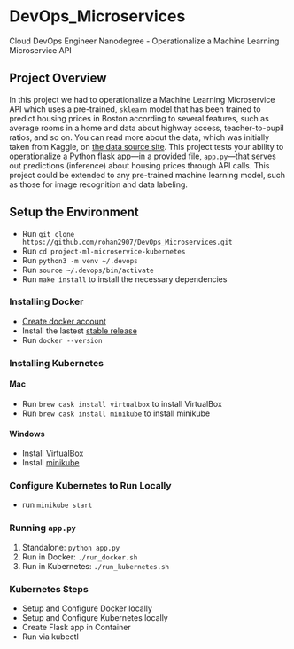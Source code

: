 # DevOps_Microservices
Cloud DevOps Engineer Nanodegree - Operationalize a Machine Learning Microservice API

## Project Overview

In this project we had to operationalize a Machine Learning Microservice API which uses a pre-trained, `sklearn` model that has been trained to predict housing prices in Boston according to several features, such as average rooms in a home and data about highway access, teacher-to-pupil ratios, and so on. You can read more about the data, which was initially taken from Kaggle, on [the data source site](https://www.kaggle.com/c/boston-housing). This project tests your ability to operationalize a Python flask app—in a provided file, `app.py`—that serves out predictions (inference) about housing prices through API calls. This project could be extended to any pre-trained machine learning model, such as those for image recognition and data labeling.


## Setup the Environment
* Run `git clone https://github.com/rohan2907/DevOps_Microservices.git`
* Run `cd project-ml-microservice-kubernetes`
* Run `python3 -m venv ~/.devops`
* Run `source ~/.devops/bin/activate`
* Run `make install` to install the necessary dependencies

### Installing Docker
* [Create docker account](https://hub.docker.com/)
* Install the lastest [stable release](https://docs.docker.com/v17.12/install/)
* Run `docker --version`

### Installing Kubernetes
#### Mac
* Run `brew cask install virtualbox` to install VirtualBox
* Run `brew cask install minikube` to install minikube
#### Windows
* Install [VirtualBox](https://www.virtualbox.org/wiki/Downloads) 
* Install [minikube](https://kubernetes.io/docs/tasks/tools/install-minikube/)

### Configure Kubernetes to Run Locally
* run `minikube start`

### Running `app.py`
1. Standalone:  `python app.py`
2. Run in Docker:  `./run_docker.sh`
3. Run in Kubernetes:  `./run_kubernetes.sh`


### Kubernetes Steps
* Setup and Configure Docker locally 
* Setup and Configure Kubernetes locally
* Create Flask app in Container
* Run via kubectl